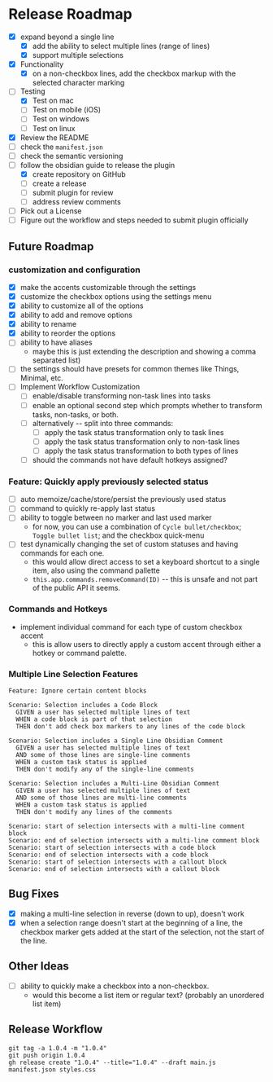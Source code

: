 # Release Roadmap

- [x] expand beyond a single line
  - [x] add the ability to select multiple lines (range of lines)
  - [x] support multiple selections
- [x] Functionality
  - [x] on a non-checkbox lines, add the checkbox markup with the selected character marking
- [ ] Testing
  - [x] Test on mac
  - [ ] Test on mobile (iOS)
  - [ ] Test on windows
  - [ ] Test on linux
- [x] Review the README
- [ ] check the `manifest.json`
- [ ] check the semantic versioning
- [ ] follow the obsidian guide to release the plugin
  - [x] create repository on GitHub
  - [ ] create a release
  - [ ] submit plugin for review
  - [ ] address review comments
- [ ] Pick out a License
- [ ] Figure out the workflow and steps needed to submit plugin officially

## Future Roadmap

### customization and configuration

- [x] make the accents customizable through the settings
- [x] customize the checkbox options using the settings menu
- [x] ability to customize all of the options
- [x] ability to add and remove options
- [x] ability to rename
- [x] ability to reorder the options
- [ ] ability to have aliases
  - maybe this is just extending the description and showing a comma separated list)
- [ ] the settings should have presets for common themes like Things, Minimal, etc.
- [ ] Implement Workflow Customization
  - [ ] enable/disable transforming non-task lines into tasks
  - [ ] enable an optional second step which prompts whether to transform tasks, non-tasks, or both.
  - [ ] alternatively -- split into three commands:
    - [ ] apply the task status transformation only to task lines
    - [ ] apply the task status transformation only to non-task lines
    - [ ] apply the task status transformation to both types of lines
  - [ ] should the commands not have default hotkeys assigned?

### Feature: Quickly apply previously selected status

- [ ] auto memoize/cache/store/persist the previously used status
- [ ] command to quickly re-apply last status
- [ ] ability to toggle between no marker and last used marker
  - for now, you can use a combination of `Cycle bullet/checkbox`; `Toggle bullet list`; and the checkbox quick-menu
- [ ] test dynamically changing the set of custom statuses and having commands for each one.
  - this would allow direct access to set a keyboard shortcut to a single item, also using the command pallette
  - `this.app.commands.removeCommand(ID)` -- this is unsafe and not part of the public API it seems.

### Commands and Hotkeys

- implement individual command for each type of custom checkbox accent
  - this is allow users to directly apply a custom accent through either a hotkey or command palette.

### Multiple Line Selection Features

```text
Feature: Ignore certain content blocks

Scenario: Selection includes a Code Block
  GIVEN a user has selected multiple lines of text
  WHEN a code block is part of that selection
  THEN don't add check box markers to any lines of the code block

Scenario: Selection includes a Single Line Obsidian Comment
  GIVEN a user has selected multiple lines of text
  AND some of those lines are single-line comments
  WHEN a custom task status is applied
  THEN don't modify any of the single-line comments

Scenario: Selection includes a Multi-Line Obsidian Comment
  GIVEN a user has selected multiple lines of text
  AND some of those lines are multi-line comments
  WHEN a custom task status is applied
  THEN don't modify any lines of the comments

Scenario: start of selection intersects with a multi-line comment block
Scenario: end of selection intersects with a multi-line comment block
Scenario: start of selection intersects with a code block
Scenario: end of selection intersects with a code block
Scenario: start of selection intersects with a callout block
Scenario: end of selection intersects with a callout block
```

## Bug Fixes

- [x] making a multi-line selection in reverse (down to up), doesn't work
- [x] when a selection range doesn't start at the beginning of a line, the checkbox marker gets added at the start of the selection, not the start of the line.

## Other Ideas

- [ ] ability to quickly make a checkbox into a non-checkbox.
  - would this become a list item or regular text? (probably an unordered list item)

## Release Workflow

```shell
git tag -a 1.0.4 -m "1.0.4"
git push origin 1.0.4
gh release create "1.0.4" --title="1.0.4" --draft main.js manifest.json styles.css
```
